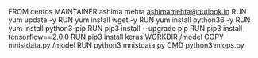 FROM centos
MAINTAINER ashima mehta <ashimamehta@outlook.in>
RUN yum update -y
RUN yum install wget -y
RUN yum install python36 -y
RUN yum install python3-pip
RUN pip3 install --upgrade pip
RUN pip3 install tensorflow==2.0.0
RUN pip3 install keras
WORKDIR /model
COPY mnistdata.py /model
RUN python3 mnistdata.py
CMD python3 mlops.py
